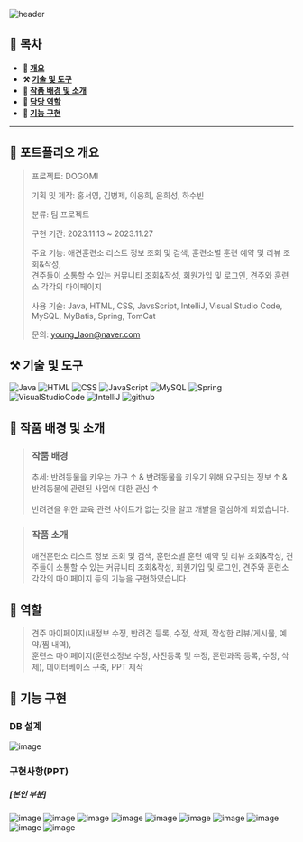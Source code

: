 ![header](https://capsule-render.vercel.app/api?type=venom&color=auto&height=150&section=header&text=DOGOMI&fontSize=70)

## **📖 목차**

<b>
  
- 📝 [개요](#-포트폴리오-개요)
- ⚒️ [기술 및 도구](#-기술-및-도구)
- 📃 [작품 배경 및 소개](#-작품-배경-및-소개)
- 👻 [담당 역할](#-역할)
- 🔎 [기능 구현](#-기능-구현)
</b>

---

## **📝 포트폴리오 개요**

  > 프로젝트: DOGOMI
  >
  > 기획 및 제작: 홍서영, 김병제, 이웅희, 윤희성, 하수빈
  >
  > 분류: 팀 프로젝트
  >
  > 구현 기간: 2023.11.13 ~ 2023.11.27
  >  
  > 주요 기능: 애견훈련소 리스트 정보 조회 및 검색, 훈련소별 훈련 예약 및 리뷰 조회&작성,<br>견주들이 소통할 수 있는 커뮤니티 조회&작성, 회원가입 및 로그인, 견주와 훈련소 각각의 마이페이지
  >
  > 사용 기술: Java, HTML, CSS, JavsScript, IntelliJ, Visual Studio Code, MySQL, MyBatis, Spring, TomCat
  >
  > 문의: young_laon@naver.com 

## **⚒️ 기술 및 도구**
![Java](https://img.shields.io/badge/Java-ED8B00?style=for-the-badge&logo=openjdk&logoColor=white) ![HTML](https://img.shields.io/badge/HTML-239120?style=for-the-badge&logo=html5&logoColor=white) ![CSS](https://img.shields.io/badge/CSS-239120?&style=for-the-badge&logo=css3&logoColor=white) ![JavaScript](https://img.shields.io/badge/JavaScript-F7DF1E?style=for-the-badge&logo=JavaScript&logoColor=white) ![MySQL](https://img.shields.io/badge/MySQL-00000F?style=for-the-badge&logo=mysql&logoColor=white) ![Spring](https://img.shields.io/badge/Spring-6DB33F?style=for-the-badge&logo=spring&logoColor=white) ![VisualStudioCode](https://img.shields.io/badge/Visual_Studio_Code-0078D4?style=for-the-badge&logo=visual%20studio%20code&logoColor=white) ![IntelliJ](https://img.shields.io/badge/IntelliJ_IDEA-000000.svg?style=for-the-badge&logo=intellij-idea&logoColor=white) ![github](https://img.shields.io/badge/GitHub-100000?style=for-the-badge&logo=github&logoColor=white)

## **📃 작품 배경 및 소개**
> ### 작품 배경
> 
> 추세: 반려동물을 키우는 가구 ↑ & 반려동물을 키우기 위해 요구되는 정보 ↑ & 반려동물에 관련된 사업에 대한 관심 ↑<br><br>
> 반려견을 위한 교육 관련 사이트가 없는 것을 알고 개발을 결심하게 되었습니다.

> ### 작품 소개
> 
>  애견훈련소 리스트 정보 조회 및 검색, 훈련소별 훈련 예약 및 리뷰 조회&작성, 견주들이 소통할 수 있는 커뮤니티 조회&작성, 회원가입 및 로그인, 견주와 훈련소 각각의 마이페이지 등의 기능을 구현하였습니다.


## **👻 역할**
>
> 견주 마이페이지(내정보 수정, 반려견 등록, 수정, 삭제, 작성한 리뷰/게시물, 예약/찜 내역),<br>훈련소 마이페이지(훈련소정보 수정, 사진등록 및 수정, 훈련과목 등록, 수정, 삭제), 데이터베이스 구축, PPT 제작

## **🔎 기능 구현**
### **DB 설계**
![image](https://github.com/dellogo/DOGOMI/assets/93125060/a224b650-4a46-4206-a40e-0c42d3fb4511)

### **구현사항(PPT)**
##### [본인 부분]
![image](https://github.com/dellogo/DOGOMI/assets/93125060/5d9d7a44-ad4d-4c4d-880b-033e9dd3e211)
![image](https://github.com/dellogo/DOGOMI/assets/93125060/f11624f4-50d9-47ce-9cc1-5f4d153f5516)
![image](https://github.com/dellogo/DOGOMI/assets/93125060/619dc36b-705e-4dfe-a3be-65c2ef6bc193)
![image](https://github.com/dellogo/DOGOMI/assets/93125060/9bfa5810-03a7-403c-a853-4d960341b50d)
![image](https://github.com/dellogo/DOGOMI/assets/93125060/8bb657e9-5298-4961-aedb-5895b830deaf)
![image](https://github.com/dellogo/DOGOMI/assets/93125060/bead6dfe-8f7e-49d4-a18d-82a1f0de59dc)
![image](https://github.com/dellogo/DOGOMI/assets/93125060/24e1d7af-a692-4ea3-97c3-2fd66e5654cb)
![image](https://github.com/dellogo/DOGOMI/assets/93125060/54181d7b-8aa3-445a-b728-8f95c4df6e00)
![image](https://github.com/dellogo/DOGOMI/assets/93125060/aa3088ea-b147-429c-8e17-4463a9832212)
![image](https://github.com/dellogo/DOGOMI/assets/93125060/0f72c2d4-63f8-4c6d-bda0-9702ca6bf6e2)

